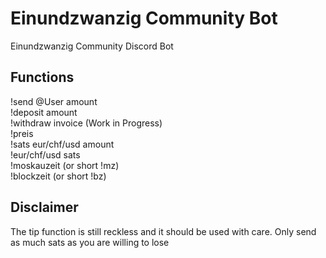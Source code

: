 # Einundzwanzig Community Bot

Einundzwanzig Community Discord Bot


## Functions

!send @User amount  
!deposit amount  
!withdraw invoice (Work in Progress)  
!preis  
!sats eur/chf/usd amount  
!eur/chf/usd sats  
!moskauzeit (or short !mz)  
!blockzeit (or short !bz)  

## Disclaimer
The tip function is still reckless and it should be used with care. Only send as much sats as you are willing to lose  
